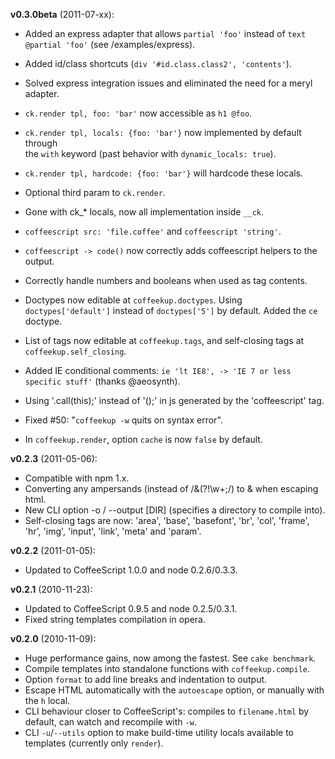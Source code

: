 **v0.3.0beta** (2011-07-xx):

  - Added an express adapter that allows `partial 'foo'` instead of `text @partial 'foo'` (see /examples/express).

  - Added id/class shortcuts (`div '#id.class.class2', 'contents'`).
  
  - Solved express integration issues and eliminated the need for a meryl adapter.
  
  - `ck.render tpl, foo: 'bar'` now accessible as `h1 @foo`.
  
  - `ck.render tpl, locals: {foo: 'bar'}` now implemented by default through  
  the `with` keyword (past behavior with `dynamic_locals: true`).
  
  - `ck.render tpl, hardcode: {foo: 'bar'}` will hardcode these locals.
  
  - Optional third param to `ck.render`.
  
  - Gone with ck_* locals, now all implementation inside `__ck`.
  
  - `coffeescript src: 'file.coffee'` and `coffeescript 'string'`.
  
  - `coffeescript -> code()` now correctly adds coffeescript helpers to the output.
  
  - Correctly handle numbers and booleans when used as tag contents.
  
  - Doctypes now editable at `coffeekup.doctypes`. Using `doctypes['default']`
  instead of `doctypes['5']` by default. Added the `ce` doctype.
  
  - List of tags now editable at `coffeekup.tags`, and self-closing tags at `coffeekup.self_closing`.
  
  - Added IE conditional comments: `ie 'lt IE8', -> 'IE 7 or less specific stuff'` (thanks @aeosynth).
  
  - Using '.call(this);' instead of '();' in js generated by the 'coffeescript' tag.
  
  - Fixed #50: "`coffeekup -w` quits on syntax error".
  
  - In `coffeekup.render`, option `cache` is now `false` by default.

**v0.2.3** (2011-05-06):

  - Compatible with npm 1.x.
  - Converting any ampersands (instead of /&(?!\w+;/) to &amp; when escaping html.
  - New CLI option -o / --output [DIR] (specifies a directory to compile into).
  - Self-closing tags are now: 'area', 'base', 'basefont', 'br', 'col', 'frame', 'hr', 'img', 'input', 'link', 'meta' and 'param'.

**v0.2.2** (2011-01-05):

  - Updated to CoffeeScript 1.0.0 and node 0.2.6/0.3.3.

**v0.2.1** (2010-11-23):

  - Updated to CoffeeScript 0.9.5 and node 0.2.5/0.3.1.
  - Fixed string templates compilation in opera.

**v0.2.0** (2010-11-09):

  - Huge performance gains, now among the fastest. See `cake benchmark`.
  - Compile templates into standalone functions with `coffeekup.compile`.
  - Option `format` to add line breaks and indentation to output.
  - Escape HTML automatically with the `autoescape` option, or manually with the `h` local.
  - CLI behaviour closer to CoffeeScript's: compiles to `filename.html` by default, can watch and recompile with `-w`.
  - CLI `-u`/`--utils` option to make build-time utility locals available to templates (currently only `render`).

